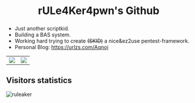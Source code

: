 <h1 align="center">rULe4Ker4pwn's Github</h1>
<h3 align="center"></h3>

 - Just another scriptkid.
 - Building a BAS system.
 - Working hard trying to create ~~(SKID)~~ a nice&ez2use pentest-framework.
 - Personal Blog: https://urlzs.com/Aqnoj

<table>
    <tr>
        <td >
            <center><img src="https://github-readme-stats.vercel.app/api?username=ruleaker&show_icons=true&hide_border=true&theme=jolly" ></center>
        </td>
        <td >
            <center><img src="https://github-readme-stats.vercel.app/api?username=ruleaker&show_icons=true&hide_border=true&theme=midnight-purple" ></center>
        </td>
    </tr>
</table>
<h2>Visitors statistics</h2>
 <img src="https://profile-counter.glitch.me/ruleaker/count.svg" alt="ruleaker" >

